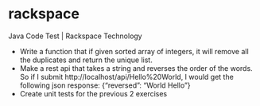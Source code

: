 # rackspace
Java Code Test | Rackspace Technology

 * Write a function that if given sorted array of integers, it will remove all the duplicates and return the unique list.
 * Make a rest api that takes a string and reverses the order of the words. So if I submit http://localhost/api/Hello%20World, I would get the following json response: 
    {“reversed”: “World Hello”}
 * Create unit tests for the previous 2 exercises
